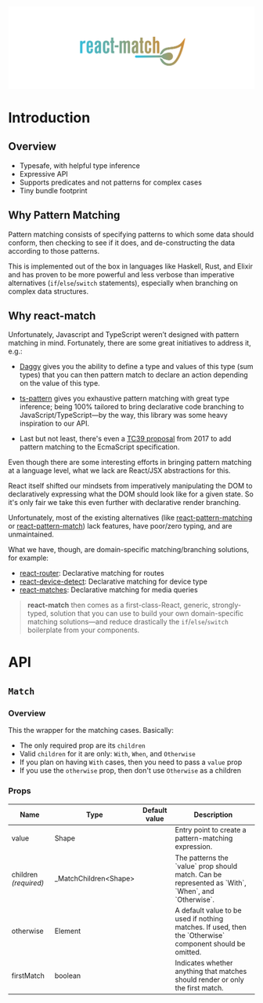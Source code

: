 <p align="center">
  <img src="logo.png" />
</p>

# Introduction

## Overview

- Typesafe, with helpful type inference
- Expressive API
- Supports predicates and not patterns for complex cases
- Tiny bundle footprint

## Why Pattern Matching

Pattern matching consists of specifying patterns to which some data should conform, then checking to see if it does, and de-constructing the data according to those patterns.

This is implemented out of the box in languages like Haskell, Rust, and Elixir and has proven to be more powerful and less verbose than imperative alternatives (`if`/`else`/`switch` statements), especially when branching on complex data structures.

## Why react-match

Unfortunately, Javascript and TypeScript weren’t designed with pattern matching in mind. Fortunately, there are some great initiatives to address it, e.g.:

- [Daggy](https://github.com/fantasyland/daggy) gives you the ability to define a type and values of this type (sum types) that you can then pattern match to declare an action depending on the value of this type.

- [ts-pattern](https://github.com/gvergnaud/ts-pattern) gives you exhaustive pattern matching with great type inference; being 100% tailored to bring declarative code branching to JavaScript/TypeScript—by the way, this library was some heavy inspiration to our API.

- Last but not least, there's even a [TC39 proposal](https://github.com/tc39/proposal-pattern-matching) from 2017 to add pattern matching to the EcmaScript specification.

Even though there are some interesting efforts in bringing pattern matching at a language level, what we lack are React/JSX abstractions for this.

React itself shifted our mindsets from imperatively manipulating the DOM to declaratively expressing what the DOM should look like for a given state. So it's only fair we take this even further with declarative render branching.

Unfortunately, most of the existing alternatives (like [react-pattern-matching](https://github.com/joshblack/react-pattern-matching) or [react-pattern-match](https://github.com/tkh44/react-pattern-match)) lack features, have poor/zero typing, and are unmaintained.

What we have, though, are domain-specific matching/branching solutions, for example:

- [react-router](https://github.com/remix-run/react-router): Declarative matching for routes
- [react-device-detect](https://github.com/duskload/react-device-detect): Declarative matching for device type
- [react-matches](https://github.com/souporserious/react-matches): Declarative matching for media queries

> **react-match** then comes as a first-class-React, generic, strongly-typed, solution that you can use to build your own domain-specific matching solutions—and reduce drastically the `if`/`else`/`switch` boilerplate from your components.

# API

## `Match`

### Overview

This the wrapper for the matching cases. Basically:

- The only required prop are its `children`
- Valid `children` for it are only: `With`, `When`, and `Otherwise`
- If you plan on having `With` cases, then you need to pass a `value` prop
- If you use the `otherwise` prop, then don't use `Otherwise` as a children

### Props

| Name                  | Type                      | Default value | Description                                                                                                 |
| --------------------- | ------------------------- | ------------- | ----------------------------------------------------------------------------------------------------------- |
| value                 | Shape                     |               | Entry point to create a pattern-matching expression.                                                        |
| children _(required)_ | \_MatchChildren&lt;Shape> |               | The patterns the \`value\` prop should match. Can be represented as \`With\`, \`When\`, and \`Otherwise\`.  |
| otherwise             | Element                   |               | A default value to be used if nothing matches. If used, then the \`Otherwise\` component should be omitted. |
| firstMatch            | boolean                   |               | Indicates whether anything that matches should render or only the first match.                              |
